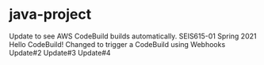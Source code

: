 # java-project
Update to see AWS CodeBuild builds automatically.
SEIS615-01 Spring 2021 Hello CodeBuild!
Changed to trigger a CodeBuild using Webhooks
Update#2
Update#3
Update#4
